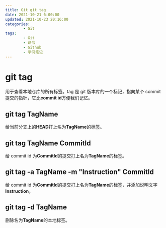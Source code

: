 ```yaml
---
title: Git git tag
date: 2021-10-21 6:00:00
updated: 2021-10-23 20:16:00
categories:
        - Git
tags:
        - Git
        - 命令
        - Github
        - 学习笔记
---
```


# git tag

用于查看本地仓库的所有标签。tag 是 git 版本库的一个标记，指向某个 commit 提交的指针，它比**commit id**方便我们记忆。

## git tag TagName

给当前分支上的**HEAD**打上名为**TagName**的标签。

## git tag TagName CommitId

给 commit id 为**CommitId**的提交打上名为**TagName**的标签。

## git tag -a TagName -m "Instruction" CommitId

给 commit id 为**CommitId**的提交打上名为**TagName**的标签，并添加说明文字**Instruction**。

## git tag -d TagName

删除名为**TagName**的本地标签。
